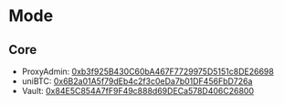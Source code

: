 # Mode
## Core
- ProxyAdmin: [0xb3f925B430C60bA467F7729975D5151c8DE26698](https://modescan.io/address/0xb3f925B430C60bA467F7729975D5151c8DE26698)
- uniBTC: [0x6B2a01A5f79dEb4c2f3c0eDa7b01DF456FbD726a](https://modescan.io/token/0x6B2a01A5f79dEb4c2f3c0eDa7b01DF456FbD726a)
- Vault: [0x84E5C854A7fF9F49c888d69DECa578D406C26800](https://modescan.io/address/0x84E5C854A7fF9F49c888d69DECa578D406C26800)
